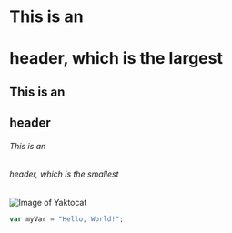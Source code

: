 # This is an <h1> header, which is the largest

## This is an <h2> header

###### This is an <h6> header, which is the smallest

![Image of Yaktocat](https://octodex.github.com/images/yaktocat.png)

```javascript
var myVar = "Hello, World!";
